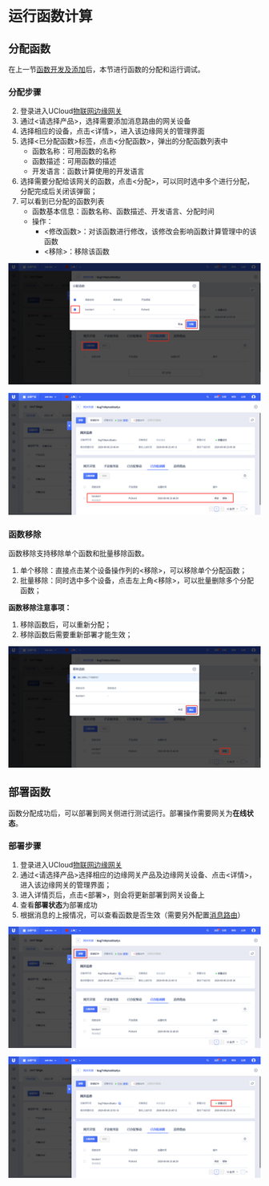 # 运行函数计算

## 分配函数

在上一节[函数开发及添加](/uiot-edge/user_guide/edge_computing/function_development)后，本节进行函数的分配和运行调试。

### 分配步骤

2. 登录进入UCloud[物联网边缘网关](https://console.ucloud.cn/uiot_edge)
2. 通过<请选择产品>，选择需要添加消息路由的网关设备
3. 选择相应的设备，点击<详情>，进入该边缘网关的管理界面
4. 选择<已分配函数>标签，点击<分配函数>，弹出的分配函数列表中
   - 函数名称：可用函数的名称
   - 函数描述：可用函数的描述
   - 开发语言：函数计算使用的开发语言
5. 选择需要分配给该网关的函数，点击<分配>，可以同时选中多个进行分配，分配完成后关闭该弹窗；
6. 可以看到已分配的函数列表
   - 函数基本信息：函数名称、函数描述、开发语言、分配时间
   - 操作：
     - <修改函数>：对该函数进行修改，该修改会影响函数计算管理中的该函数
     - <移除>：移除该函数

![分配函数](../../images/分配函数.png)

![分配函数列表](../../images/分配函数列表.png)

### 函数移除

函数移除支持移除单个函数和批量移除函数。

1. 单个移除：直接点击某个设备操作列的<移除>，可以移除单个分配函数；
2. 批量移除：同时选中多个设备，点击左上角<移除>，可以批量删除多个分配函数；

**函数移除注意事项：**

1. 移除函数后，可以重新分配；
2. 移除函数后需要重新部署才能生效；

![移除函数](../..//images/移除函数.png)

## 部署函数

函数分配成功后，可以部署到网关侧进行测试运行。部署操作需要网关为**在线状态**。

### 部署步骤

1. 登录进入UCloud[物联网边缘网关](https://console.ucloud.cn/uiot_edge)
2. 通过<请选择产品>选择相应的边缘网关产品及边缘网关设备、点击<详情>，进入该边缘网关的管理界面；
3. 进入详情页后，点击<部署>，则会将更新部署到网关设备上
4. 查看**部署状态**为部署成功
5. 根据消息的上报情况，可以查看函数是否生效（需要另外配置[消息路由](/uiot-edge/user_guide/message_route/overview)）

![部署函数](../../images/部署函数.png)

![函数部署成功](../../images/函数部署成功.png)



